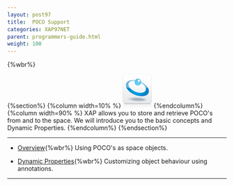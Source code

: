 ```yaml
---
layout: post97
title:  POCO Support
categories: XAP97NET
parent: programmers-guide.html
weight: 100
---
```


{%wbr%}

{%section%}
{%column width=10% %}
![data-access.jpg](/attachment_files/subject/data-access.png)
{%endcolumn%}
{%column width=90% %}
XAP allows you to store and retrieve POCO's from and to the space. We will introduce you to the basic concepts and Dynamic Properties.
{%endcolumn%}
{%endsection%}

<hr/>

- [Overview](./poco-entries.html){%wbr%}
Using POCO's as space objects.

- [Dynamic Properties](./poco-dynamic-properties.html){%wbr%}
Customizing object behaviour using annotations.

<hr/>





